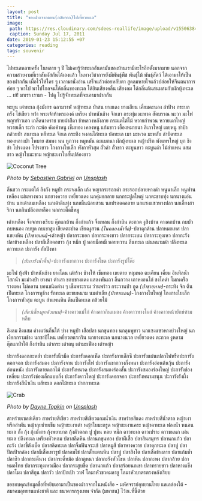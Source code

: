 ```yaml
---
layout: post
title: "ของฝากจากตอน(กลับจาก)ไปเที่ยวทะเล"
image:
 path: https://res.cloudinary.com/sdees-reallife/image/upload/v1550638495/SAM_3381.jpg
 caption: Sunday Jul 17, 2011
date: 2019-01-23 15:12:55 +07
categories: reading
tags: souvenir
---
```

ไปทะเลหลายครั้ง ในหลาย ๆ ปี ไม่เคยรู้ว่าทะเลอันดามันของบ้านเรามีอะไรอีกตั้งมากมาย นอกจากความสวยงามที่เราสัมผัสกันได้เองแล้ว ในทางวิชาการยังมีพันธุ์พืช พันธ์ุไม้ พันธุ์สัตว์ ได้เอามาให้เป็นของฝากกัน เผื่อไว้ให้ใคร ๆ เวลามานั่งอ่าน เสร็จแล้วค่อยหลับตา สูดลมหายใจแล้วปล่อยให้จินตนาการค่อย ๆ พาไป พาไปไกลจนได้กลิ่นของทะเล ได้ยินเสียงคลื่น เสียงลม ได้กลิ่นต้นสนผสมกับผักบุ้งทะเล ... เย้! มาเรา เรามา - ไปดู ไปรู้จักทะเลที่จะเอามาฝากกัน

พะยูน เต่าทะเล กุ้งมังกร ฉลามวาฬ หญ้าทะเล ป่าสน ยางแดง ยางเสียน เคี่ยมคะนอง ลำป้าง กระบกกรัง ไข่เขียว หว้า พระเจ้าห้าพระองค์ เหรียง ปาหนันช้าง จิกเขา กระทุ่ม มะหาด สัตบรรณ พะวา มะไฟ พญาท้าวเอว เกล็ดนาคราช ชายผ้าสีดา ข้าหลวงหลังลาย กระแตไต่ไม้ หวายกำพวน หวายเดาใหญ่ หวายเล็ก ระกำ กะพ้อ คัดเค้าหนู เข็มทอง เคลงหนู แก้มขาว เอื้องหมายนา ลิเภาใหญ่ เตยหนู ข่าป้า กล้วยป่า สนทะเล หยีทะเล จิกเล กระทิง หงอนไก่ทะเล ปอทะเล เมา มะหวด มะพลับ ลำบิดทะเล ทองหลางป่า โพบาย สมพง นน หูกวาง หมูหมัน ตะแบกนา ผักบุ้งทะเล หญ้าปริก พังแหรใหญ่ บุก ขิง ข่า โปรงแดง โปรงขาว โกงกางใบเล็ก พังกาหัวสุม ถั่วดำ ถั่วขาว ตะบูนขาว ตะบูนดำ ไม้ลำแพน แสมขาว หญ้าใบมะขาม หญ้าชะเงาใบสั้นปล้องยาว

![Coconut Tree](https://res.cloudinary.com/sdees-reallife/image/upload/c_scale,w_800/v1548238186/sebastien-gabriel-182791-unsplash.jpg)

*Photo by [Sebastien Gabriel](https://unsplash.com/@sgabriel) on [Unsplash](https://unsplash.com)*

ลิ่นชวา กระแตใต้ ลิงกัง หมูป่า กระจงเล็ก เก้ง พญากระรอกดำ กระรอกปลายหางดำ หนูนาเล็ก หนูฟานเหลือง เม่นหางพวง นกยางควาย เหยี่ยวแดง นกคุ่มอกลาย นกกระปูดใหญ่ นกตะขาบทุ่ง นกนางแอ่นบ้าน นกเด้าลมเหลือง นกเด้าดินทุ่ง นกขมิ้นน้อยสวน นกปรอดคอลาย นกแซงแซวหางปลา นกเอี้ยงสาริกา นกกินปลีอกเหลือง นกกระติ๊ดขี้หมู

เต่าเหลือง จิ้งจกหางเรียบ ตุ๊กแกบ้าน กิ้งก่าแก้ว จิ้งเหลน กิ้งก่าบิน ตะกวด งูสิงบ้าน คางคกบ้าน กบบัว กบหนอง กบทูด กบเขาสูง เขียดตะปาด เขียดงูสวน *(ในคลองน้ำจืด)*-ปลาดุกด้าน ปลาหมอเทศ ปลาแขยงหิน *(ป่าชายเลน)*-เต่าหญ้า ปลากระบอก ปลากระพงขาว ปลากระเบน ปลากระทุงเหว ปลากะรัง ปลาข้างเหลือง ปลาผีเสื้อคอขาว กุ้ง หมึก ปู หอยมือหมี หอยหวาน ลิ่นทะเล เม่นหนามดำ ปลิงทะเล ดาวทะเล ปะการัง กัลปังหา

> *(ปะการังน้ำตื้น)*-ปะการังเขากวาง ปะการังโขด ปะการังรูปโต๊ะ

มะไฟ ทุ้งฟ้า ปาหนันช้าง ยางโดน เต่าร้าง ช้างให้ เข็มทอง เขยตาย หลุมพอ ตะเคียน เคี่ยม อินทิลน้ำ โสกน้ำ มะม่วงป่า ยางนา ตำเสา ขอบขางแดง แสลงพันเถา ลิ้นกวาง เถาหงอนไก่ ชงโคดำ โมกเครือ รางแดง ไผ่คลาน บอนชนิดต่าง ๆ เข็มพระราม ว่านพร้าว กระวานป่า กูด *(ป่าชายหาด)*-กระทิง จิก ตีนเป็ดทะเล โกงการหูช้าง รักทะเล ตะขบหนาม นมตำเลีย *(ป่าชายเลน)*-โกงกางใบใหญ่ โกงกางใบเล็ก โกงการหัวสุม ตะบูน ลำแพนหิน ตีนเป็ดทะเล กล้วยไม้

> *(สัตว์เลี้ยงลูกด้วยนม)*-ค้างคาวแม่ไก่ ค้างคาวกินแมลง ค้างคาวหางโผล่ ค้างคาวหน้ายักษ์สามหลืบ

ลิงลม ลิงแสม ค่างแว่นถิ่นใต้ บ่าง หมูป่า เสือปลา นกขุนทอง นกลุมพูขาว นกแซงแซวหางบ่วงใหญ่ นกเงือกกรามช้าง นกชาปีไหน เหยี่ยวเพเรกริน นกยางทะเล นกนางนวล เหยี่ยวแดง ตะกวด งูหลาม ตุ๊กแกป่าใต้ กิ้งก่าบิน เต่ากระ เต่าตนุ เต่ามะเฟือง เต่าหญ้า

ปะการังดอกกะหล่ำ ปะการังนิ้วมือ ปะการังดอกเห็ด ปะการังกาแล็กซี ปะการังแผ่นเปลวไฟหรือปะการังดอกจอก ปะการังสมอง ปะการังจาน ปะการังไฟ ปะการังเขากวางกิ่งหนา ปะการังอ่อนต้นวุ้น ปะการังอ่อนหนัง ปะการังลายดอกไม้ ปะการังหนวด ปะการังสมองร่องสั้น ปะการังสมองร่องใหญ่ ปะการังช่องเหลี่ยม ปะการังช่องเล็กแบบกิ่ง ปะการังดาวใหญ่ ปะการังดอกจอก ปะการังหนามขนุน ปะการังรังผึ้ง ปะการังสีน้ำเงิน แส้ทะเล ดอกไม้ทะเล ปากกาทะเล

![Crab](https://res.cloudinary.com/sdees-reallife/image/upload/c_scale,w_800/v1548237664/dayne-topkin-67327-unsplash.jpg)

*Photo by [Dayne Topkin](https://unsplash.com/@dtopkin1) on [Unsplash](https://unsplash.com)*

สาหร่ายเซลล์เดียว สาหร่ายสีเขียว สาหร่ายสีเขียวแกมน้ำเงิน สาหร่ายสีแดง สาหร่ายสีน้ำตาล หญ้าเงาหรืออำพัน หญ้ากุยช่ายเข็ม หญ้าชะเงาเต่า หญ้าใบมะกรูด หญ้าชะเงาแคระ หญ้าคาทะเล ฟองน้ำ หนอนทะเล กั้ง กุ้ง กุ้งมังกร กุ้งพยาบาล กุ้งตัวตลก ปู ปูขน หอย หมึก ดาวทะเล ดาวเปราะ ดาวขนนก เม่นทะเล ปลิงทะเล เพรียงหัวหอม ปลาสลิดหิน ปลานกขุนทอง ปลาผีเสื้อ ปลาสินสมุทร ปลานกแก้ว ปลากะรัง ปลาขี้ตังเบ็ด ปลาสลิดทะเล ปลาจิ้มฟันจระเข้ ปลาหมูสี ปลาหางควาย ปลาดุกทะเล ปลาบู่ ปลาปักเป้ากล่อง ปลาผีเสื้อเทวรูป ปลาอมไข่ ปลาตั๊กแตนหิน ปลาบู่ ปลาสิงโต ปลาเสือข้างลาย ปลาแก้มช้ำ ปลาซิว ปลากระดี่นาง ปลากระดี่หม้อ ปลาตูหนา ปลากะรังหัวโขน ปลาหิน ปลากะพง ปลากล้วย ปลาหมอไทย ปลากระทุงเหวเมือง ปลากระสูบขีด ปลานกแก้ว ปลาสร้อยนกเขา ปลาทรายขาว ปลาหางแข็ง ปลาโมง ปลาสีกุน ปลาวัว ปลาปักเป้า วาฬ โลมาหัวขวดมลายู โลมาหัวบาตรตรงหลังเรียบ

ขอขอบคุณข้อมูลชื่อที่หยิบเอามาเป็นของฝากจากในหนังสือ - มหัศจรรย์อุทยานไทย แลเลล่องใต้ - สมาคมอุทยานแห่งชาติ และ ธนาคารกรุงเทพ จำกัด (มหาชน) ไว้ณ.ที่นี้ด้วย
